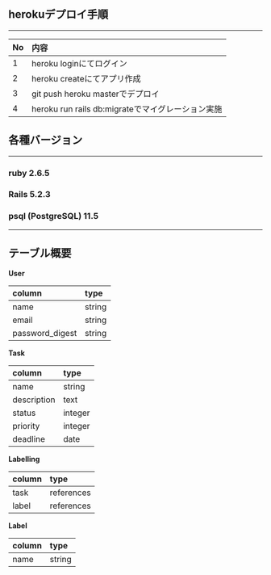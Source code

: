 ## herokuデプロイ手順
***
|No|内容|
|:---|:---|
|1|heroku loginにてログイン|
|2|heroku createにてアプリ作成|
|3|git push heroku masterでデプロイ|
|4|heroku run rails db:migrateでマイグレーション実施|

## 各種バージョン
***
### ruby 2.6.5

### Rails 5.2.3

### psql (PostgreSQL) 11.5

***

## テーブル概要


**User**

|column|type|
|:---|:---|
|name|string|
|email|string|
|password_digest|string|

**Task**

|column|type|
|:---|:---|
|name |string|
|description|text|
|status|integer|
|priority|integer|
|deadline|date|

**Labelling**

|column|type|
|:---|:---|
|task|references|
|label|references|

**Label**

|column|type|
|:---|:---|
|name|string|
